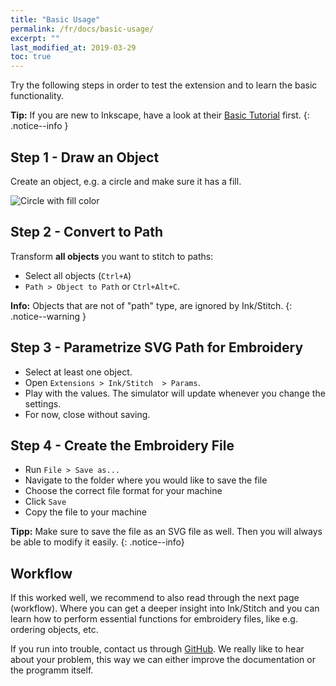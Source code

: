 ```yaml
---
title: "Basic Usage"
permalink: /fr/docs/basic-usage/
excerpt: ""
last_modified_at: 2019-03-29
toc: true
---
```

Try the following steps in order to test the extension and to learn the basic functionality.

**Tip:** If you are new to Inkscape, have a look at their [Basic Tutorial](https://inkscape.org/en/doc/tutorials/basic/tutorial-basic.html) first.
{: .notice--info }

## Step 1 - Draw an Object

Create an object, e.g. a circle and make sure it has a fill.

![Circle with fill color](/assets/images/docs/en/basic-usage-circle-fill-color.png)

## Step 2 - Convert to Path

Transform **all objects** you want to stitch to paths:

* Select all objects (`Ctrl+A`)
* `Path > Object to Path` or `Ctrl+Alt+C`.

**Info:** Objects that are not of "path" type, are ignored by Ink/Stitch.
{: .notice--warning }

## Step 3 - Parametrize SVG Path for Embroidery

* Select at least one object.
* Open `Extensions > Ink/Stitch  > Params`.
* Play with the values. The simulator will update whenever you change the settings.
* For now, close without saving.

## Step 4 - Create the Embroidery File

* Run `File > Save as...`
* Navigate to the folder where you would like to save the file
* Choose the correct file format for your machine
* Click `Save`
* Copy the file to your machine

**Tipp:** Make sure to save the file as an SVG file as well. Then you will always be able to modify it easily.
{: .notice--info}

## Workflow

If this worked well, we recommend to also read through the next page (workflow). Where you can get a deeper insight into Ink/Stitch and you can learn how to perform essential functions for embroidery files, like e.g. ordering objects, etc.

If you run into trouble, contact us through [GitHub](https://github.com/inkstitch/inkstitch/issues/). We really like to hear about your problem, this way we can either improve the documentation or the programm itself.

